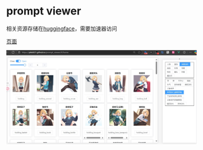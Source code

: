 # prompt viewer
相关资源存储在[huggingface](https://huggingface.co/datasets/pleb631/prompt)，需要加速器访问

[页面](https://pleb631.github.io/prompt_viewer/)

![intro](./asset/im.jpg)

